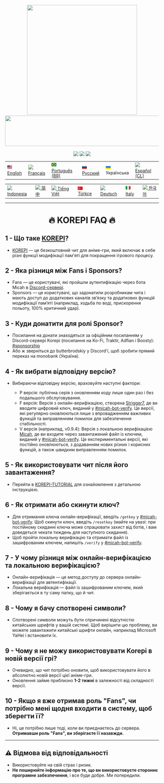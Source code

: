 <p align="center">
  <a href="#"><img width="360" height="360" src="https://media.discordapp.net/attachments/1033549666769449002/1107009612210765955/matches.png"></a>
  <a href="#"><img width="650" height="100" src="https://share.creavite.co/FBkHy3zbN4CgWCr0.gif"></a>
</p>

<p align="center">
	<a href="https://github.com/Korepi/keyauth-cpp-library/releases"><img src="https://img.shields.io/github/downloads/Korepi/keyauth-cpp-library/total.svg?style=for-the-badge&color=darkcyan"></a>
	<a href="https://github.com/Korepi/Korepi/graphs/contributors"><img src="https://img.shields.io/github/contributors/Korepi/Korepi?style=for-the-badge&color=darkcyan"></a>
	<a href="https://discord.gg/cottonbuds"><img src="https://img.shields.io/discord/440536354544156683?label=Discord&logo=discord&style=for-the-badge&color=darkviolet"></a>
</p>

<div align="center">
<table>
  <tr>
    <td valign="center"><a href="README.md"><img src="https://github.com/twitter/twemoji/blob/master/assets/svg/1f1fa-1f1f8.svg" width="16"/> English</td>
    <td valign="center"><a href="README_fr-fr.md"><img src="https://em-content.zobj.net/thumbs/160/twitter/154/flag-for-france_1f1eb-1f1f7.png" width="16"/> Français</td>
    <td valign="center"><a href="README_pt-br.md"><img src="https://github.com/twitter/twemoji/blob/master/assets/svg/1f1e7-1f1f7.svg" width="16"/> Português (BR)</td>
    <td valign="center"><a href="README_ru-ru.md"><img src="https://github.com/twitter/twemoji/blob/master/assets/svg/1f1f7-1f1fa.svg" width="16"/> Русский</a></td>
    <td valign="center"><img src="https://github.com/Andrew1397/Ukraine/blob/main/Flag_of_Ukraine.png" width="16"/> Українська</a></td>
    <td valign="center"><a href="README_es-cl.md"><img src="https://twemoji.maxcdn.com/v/13.0.0/svg/1f1e8-1f1f1.svg" width="16"/> Español (CL)</td>
      
  </tr>
</table>
</div>
<div align="center">
<table>
  <tr>
    <td valign="center"><a href="README_id-id.md"><img src="https://em-content.zobj.net/thumbs/120/twitter/351/flag-indonesia_1f1ee-1f1e9.png" width="16"/> Indonesia</td>
    <td valign="center"><a href="README_zh-cn.md"><img src="https://em-content.zobj.net/thumbs/120/twitter/351/flag-china_1f1e8-1f1f3.png" width="16"/> 简中</a></td> 
    <td valign="center"><a href="README_vi-vn.md"><img src="https://em-content.zobj.net/thumbs/120/twitter/351/flag-vietnam_1f1fb-1f1f3.png" width="16"/> Tiếng Việt </a></td>
    <td valign="center"><a href="README_tr-tr.md"><img src="https://raw.githubusercontent.com/hampusborgos/country-flags/ba2cf4101bf029d2ada26da2f95121de74581a4d/svg/tr.svg" width="16"/> Türkçe </a></td>
    <td valign="center"><a href="README_de-de.md"><img src="https://cdn.jsdelivr.net/gh/twitter/twemoji/assets/svg/1f1e9-1f1ea.svg" width="16"/> Deutsch</td>
    <td valign="center"><a href="README_it-it.md"><img src="https://github.com/twitter/twemoji/blob/master/assets/svg/1f1ee-1f1f9.svg" width="16"/> Italy</a></td>
    <td valign="center"><a href="README_ko-kr.md"><img src="https://em-content.zobj.net/source/twitter/53/flag-for-south-korea_1f1f0-1f1f7.png" width="16"/> 한국어</td>
  </tr>
</table>
</div>
	    
---
<div align="center">
  
# 🔥 KOREPI FAQ 🔥

</div>

## 1 - Що таке [KOREPI](https://github.com/Korepi/Korepi)?

- [KOREPI](https://github.com/Korepi/Korepi) — це безкоштовний чит для аніме-гри, який включає в себе різні функції модифікації пам'яті для покращення ігрового процесу.

## 2 - Яка різниця між Fans і Sponsors?

- Fans — це користувачі, які пройшли аутентифікацію через бота Micah в [Discord-сервері](https://discord.gg/cottonbuds).
- Sponsors — це користувачі, що задонатили розробникам чита і мають доступ до додаткових каналів зв’язку та додаткових функцій модифікації пам’яті (наприклад, ходьба по воді, прискорення польоту, 100% критичний удар).

## 3 - Куди донатити для ролі Sponsor?

- Посилання на донати знаходяться за офіційним посиланням у Discord-сервері Korepi (посилання на Ko-Fi, Traktir, Adfian і Boosty): [#sponsorship](https://discord.com/channels/1069057220802781265/1097565269985071205)
- Або ж зверніться до butterbrodskiy у Discord'і, щоб зробити прямий переказ на monobank (Україна).

## 4 - Як вибрати відповідну версію?

- Вибираючи відповідну версію, враховуйте наступні фактори:

  - P версія: публічна серія з оновленням коду лише один раз і без подальшого обслуговування.
  - F версія: Версія з онлайн-верифікацією, створена [Strigger7](https://github.com/Strigger7), де ви вводите цифровий ключ, виданий у [#micah-bot-verify](https://discord.com/channels/1069057220802781265/1109781322005741658). Це версії, які регулярно оновлюються лише з впровадженням важливих функцій та виправленням помилок для забезпечення стабільності.
  - V версія (наприклад, v0.9.4): Версія з локальною верифікацією [Micah](https://github.com/Micah123321), де ви входите через завантажений файл із ключем, виданий у [#micah-bot-verify](https://discord.com/channels/1069057220802781265/1109781322005741658). Це експериментальні версії, які постійно оновлюються, з додаванням нових різних і корисних функцій, а також швидким виправленням помилок.

## 5 - Як використовувати чит після його завантаження?

- Перейти в [KOREPI-TUTORIAL](https://github.com/Korepi/Korepi-Tutorial) для ознайомлення з детальною інструкцією.

## 6 - Як отримати або скинути ключ?

- Для отримання ключа онлайн-верифікації, введіть `/getkey` у ⁠[#micah-bot-verify](https://discord.com/channels/1069057220802781265/1109781322005741658). Щоб скинути ключ, введіть `/resetkey` (майте на увазі: при постійному скиданні ключа може спрацювати захист від ботів, і вам доведеться чекати тиждень для наступного скидання).
- Щоб пройти локальну верифікацію та отримати файл із зашифрованим ключем, напишіть `/verify` у ⁠[#micah-bot-verify](https://discord.com/channels/1069057220802781265/1109781325).

## 7 - У чому різниця між онлайн-верифікацією та локальною верифікацією?

- Онлайн-верифікація — це метод доступу до сервера онлайн-верифікації для автентифікації.
- Локальна верифікація — файл із зашифрованим ключем, який зберігається в ту саму папку, що й чит.

## 8 - Чому я бачу спотворені символи?

- Спотворені символи можуть бути спричинені відсутністю китайських шрифтів у вашій системі. Щоб вирішити цю проблему, ви можете завантажити китайські шрифти онлайн, наприклад Microsoft YaHei і встановити їх.

## 9 - Чому я не можу використовувати Korepi в новій версії грі?

- Очевидно, що чит потрібно оновити, щоб використовувати його в абсолютно новій версії цієї аніме-гри.
- Оновлення займе приблизно **1-2 тижні** в залежності від складності версії.

## 10 - Якщо я вже отримав роль "Fans", чи потрібно мені щодня входити в систему, щоб зберегти її?

- Ні, це потрібно лише тоді, коли ви приєднаєтесь до сервера. **Отримавши роль "Fans", ви зберігаєте її назавжди.**

---

## ⚠ Відмова від відповідальності

- Використовуйте на свій страх і ризик.
- **Не поширюйте інформацію про те, що ви використовуєте стороннє програмне забезпечення**, і все буде добре. Ми попередили.
